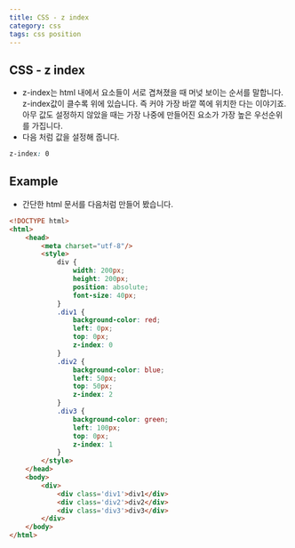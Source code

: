 ```yaml
---
title: CSS - z index
category: css
tags: css position
---
```


## CSS - z index

- z-index는 html 내에서 요소들이 서로 겹쳐졌을 때 머넞 보이는 순서를 말합니다. z-index값이 클수록 위에 있습니다. 즉 커야 가장 바깥 쪽에 위치한 다는 이야기죠. 아무 값도 설정하지 않았을 때는 가장 나중에 만들어진 요소가 가장 높은 우선순위를 가집니다.
- 다음 처럼 값을 설정해 줍니다.

```css
z-index: 0
```

## Example 

- 간단한 html 문서를 다음처럼 만들어 봤습니다.

```html
<!DOCTYPE html>
<html>
    <head>
        <meta charset="utf-8"/>
        <style>
            div {
                width: 200px;
                height: 200px;
                position: absolute;
                font-size: 40px;
            }
            .div1 {
                background-color: red;
                left: 0px;
                top: 0px;
                z-index: 0
            }
            .div2 {
                background-color: blue;
                left: 50px;
                top: 50px;
                z-index: 2
            }
            .div3 {
                background-color: green;
                left: 100px;
                top: 0px;
                z-index: 1
            }
        </style>
    </head>
    <body>
        <div>
            <div class='div1'>div1</div>
            <div class='div2'>div2</div>
            <div class='div3'>div3</div>
        </div>
    </body>
</html>
```
